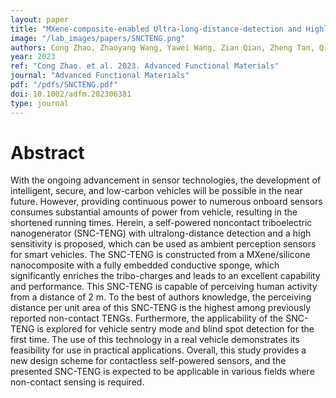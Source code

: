 ```yaml
---
layout: paper
title: "MXene-composite-enabled Ultra-long-distance-detection and Highly Sensitive Self-powered Non-contact Triboelectric Sensors and Their Applications in Intelligent Vehicle Perception"
image: "/lab_images/papers/SNCTENG.png"
authors: Cong Zhao, Zhaoyang Wang, Yawei Wang, Zian Qian, Zheng Tan, Qingyu Chen, Xinxiang Pan, Minyi Xu, Ying-Chih Lai
year: 2023
ref: "Cong Zhao. et al. 2023. Advanced Functional Materials"
journal: "Advanced Functional Materials"
pdf: "/pdfs/SNCTENG.pdf"
doi: 10.1002/adfm.202306381
type: journal
---
```


# Abstract

With the ongoing advancement in sensor technologies, the development of intelligent, secure, and low-carbon vehicles will be possible in the near future. However, providing continuous power to numerous onboard sensors consumes substantial amounts of power from vehicle, resulting in the shortened running times. Herein, a self-powered noncontact triboelectric nanogenerator (SNC-TENG) with ultralong-distance detection and a high sensitivity is proposed, which can be used as ambient perception sensors for smart vehicles. The SNC-TENG is constructed from a MXene/silicone nanocomposite with a fully embedded conductive sponge, which significantly enriches the tribo-charges and leads to an excellent capability and performance. This SNC-TENG is capable of perceiving human activity from a distance of 2 m. To the best of authors knowledge, the perceiving distance per unit area of this SNC-TENG is the highest among previously reported non-contact TENGs. Furthermore, the applicability of the SNC-TENG is explored for vehicle sentry mode and blind spot detection for the first time. The use of this technology in a real vehicle demonstrates its feasibility for use in practical applications. Overall, this study provides a new design scheme for contactless self-powered sensors, and the presented SNC-TENG is expected to be applicable in various fields where non-contact sensing is required.







